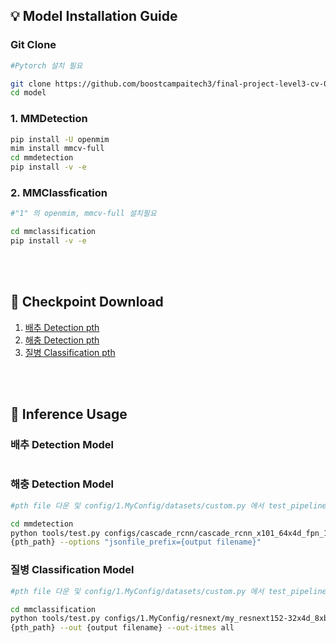 ## :bulb: Model Installation Guide

### Git Clone
```bash
#Pytorch 설치 필요

git clone https://github.com/boostcampaitech3/final-project-level3-cv-01.git
cd model
```

### 1. MMDetection 
```bash
pip install -U openmim
mim install mmcv-full
cd mmdetection
pip install -v -e 
```

### 2. MMClassfication
```bash
#"1" 의 openmim, mmcv-full 설치필요

cd mmclassification
pip install -v -e 
```
<br>
<br>


## :file_folder: Checkpoint Download


1. [배추 Detection pth]()
2. [해충 Detection pth](https://drive.google.com/file/d/1vVC38mZDHUqYGZEhVeYePIpCbWcwn3Rl/view?usp=sharing)
3. [질병 Classification pth](https://drive.google.com/file/d/1tRxeN1ahd5aGez7EDBYGYN3QykBbXMgy/view?usp=sharing)




<br>
<br>

## :notebook: Inference Usage

### 배추 Detection Model
```bash
```


### 해충 Detection Model
```bash
#pth file 다운 및 config/1.MyConfig/datasets/custom.py 에서 test_pipeline 수정필요

cd mmdetection
python tools/test.py configs/cascade_rcnn/cascade_rcnn_x101_64x4d_fpn_1x_coco.py \
{pth_path} --options "jsonfile_prefix={output filename}"
```

### 질병 Classification Model
```bash
#pth file 다운 및 config/1.MyConfig/datasets/custom.py 에서 test_pipeline 수정필요 

cd mmclassification
python tools/test.py configs/1.MyConfig/resnext/my_resnext152-32x4d_8xb32_in1k.py \
{pth_path} --out {output filename} --out-itmes all
```
